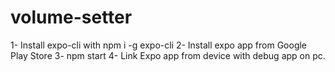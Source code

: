 # volume-setter

1- Install expo-cli with npm i -g expo-cli
2- Install expo app from Google Play Store
3- npm start
4- Link Expo app from device with debug app on pc.
